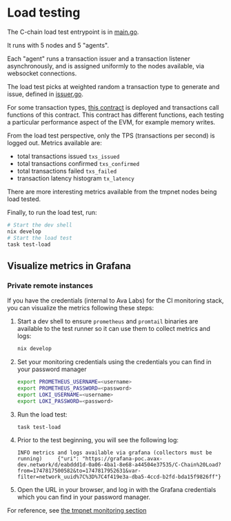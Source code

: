 # Load testing

The C-chain load test entrypoint is in [main.go](main/main.go).

It runs with 5 nodes and 5 "agents".

Each "agent" runs a transaction issuer and a transaction listener asynchronously,
and is assigned uniformly to the nodes available, via websocket connections.

The load test picks at weighted random a transaction type to generate and issue, defined in [issuer.go](issuer.go).

For some transaction types, [this contract](contracts/EVMLoadSimulator.sol) is deployed and transactions call functions of this contract. This contract has different functions, each testing a particular performance aspect of the EVM, for example memory writes.

From the load test perspective, only the TPS (transactions per second) is logged out. Metrics available are:

- total transactions issued `txs_issued`
- total transactions confirmed `txs_confirmed`
- total transactions failed `txs_failed`
- transaction latency histogram `tx_latency`

There are more interesting metrics available from the tmpnet nodes being load tested.

Finally, to run the load test, run:

```bash
# Start the dev shell
nix develop
# Start the load test
task test-load
```

## Visualize metrics in Grafana

### Private remote instances

If you have the credentials (internal to Ava Labs) for the CI monitoring stack, you can visualize the metrics following these steps:

1. Start a dev shell to ensure `prometheus` and `promtail` binaries are available to the test runner so it can use them to collect metrics and logs:

    ```bash
    nix develop
    ```

2. Set your monitoring credentials using the credentials you can find in your password manager

    ```bash
    export PROMETHEUS_USERNAME=<username>
    export PROMETHEUS_PASSWORD=<password>
    export LOKI_USERNAME=<username>
    export LOKI_PASSWORD=<password>
    ```

3. Run the load test:

    ```bash
    task test-load
    ```

4. Prior to the test beginning, you will see the following log:

    ```log
    INFO metrics and logs available via grafana (collectors must be running)     {"uri": "https://grafana-poc.avax-dev.network/d/eabddd1d-0a06-4ba1-8e68-a44504e37535/C-Chain%20Load?from=1747817500582&to=1747817952631&var-filter=network_uuid%7C%3D%7C4f419e3a-dba5-4ccd-b2fd-bda15f9826ff"}
    ```

5. Open the URL in your browser, and log in with the Grafana credentials which you can find in your password manager.

For reference, see [the tmpnet monitoring section](../../fixture/tmpnet/README.md#monitoring)
